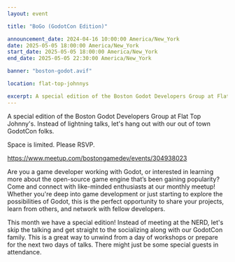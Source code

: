 ```yaml
---
layout: event

title: "BoGo (GodotCon Edition)"

announcement_date: 2024-04-16 10:00:00 America/New_York
date: 2025-05-05 18:00:00 America/New_York
start_date: 2025-05-05 18:00:00 America/New_York
end_date: 2025-05-05 22:30:00 America/New_York

banner: "boston-godot.avif"

location: flat-top-johnnys

excerpt: A special edition of the Boston Godot Developers Group at Flat Top Johnny's. Instead of lightning talks, let's hang out with our out of town GodotCon folks.
---
```


A special edition of the Boston Godot Developers Group at Flat Top Johnny's. Instead of lightning talks, let's hang out with our out of town GodotCon folks.

Space is limited. Please RSVP.

<https://www.meetup.com/bostongamedev/events/304938023>

Are you a game developer working with Godot, or interested in learning more about the open-source game engine that’s been gaining popularity? Come and connect with like-minded enthusiasts at our monthly meetup! Whether you're deep into game development or just starting to explore the possibilities of Godot, this is the perfect opportunity to share your projects, learn from others, and network with fellow developers.

This month we have a special edition! Instead of meeting at the NERD, let's skip the talking and get straight to the socializing along with our GodotCon family. This is a great way to unwind from a day of workshops or prepare for the next two days of talks. There might just be some special guests in attendance.
